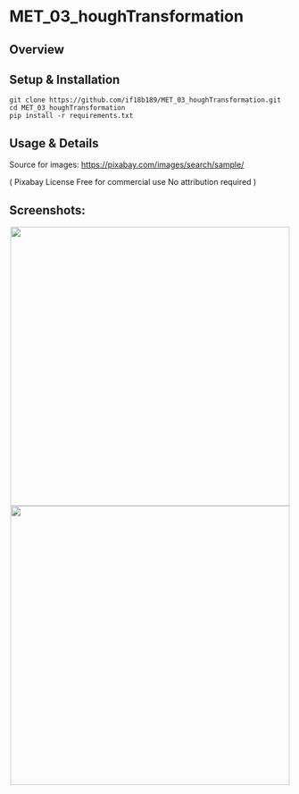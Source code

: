 # MET_03_houghTransformation

## Overview



## Setup & Installation

```
git clone https://github.com/if18b189/MET_03_houghTransformation.git
cd MET_03_houghTransformation
pip install -r requirements.txt
```

## Usage & Details

Source for images: https://pixabay.com/images/search/sample/

( Pixabay License
Free for commercial use
No attribution required
)

## Screenshots:

<p align="center">
    <img src="https://github.com/if18b189/MET_03_countingCoins/blob/master/screenshots/screenshot1.PNG" width="500" />
    <img src="https://github.com/if18b189/MET_03_countingCoins/blob/master/screenshots/screenshot2.PNG" width="500" />
</p>